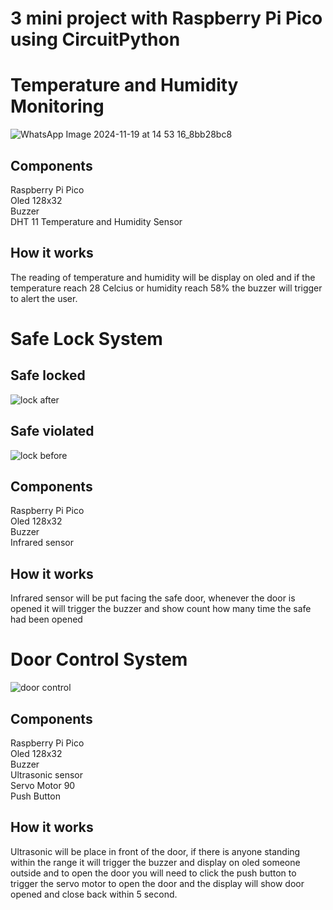 # 3 mini project with Raspberry Pi Pico using CircuitPython

# Temperature and Humidity Monitoring
![WhatsApp Image 2024-11-19 at 14 53 16_8bb28bc8](https://github.com/user-attachments/assets/1bd40e2e-4f84-4e8c-8478-6f6daea0d11d)
## Components
Raspberry Pi Pico <br />
Oled 128x32 <br />
Buzzer <br />
DHT 11 Temperature and Humidity Sensor <br />
## How it works
The reading of temperature and humidity will be display on oled and if the temperature reach 28 Celcius or humidity reach 58% the buzzer will trigger to alert the user.

# Safe Lock System
## Safe locked
![lock after](https://github.com/user-attachments/assets/c9a2965e-9945-4fcd-9a71-5edf5309c378)
## Safe violated
![lock before](https://github.com/user-attachments/assets/512e0dbd-7925-4636-992e-f79976b2ede9)
## Components
Raspberry Pi Pico <br />
Oled 128x32 <br />
Buzzer <br />
Infrared sensor <br />
## How it works
Infrared sensor will be put facing the safe door, whenever the door is opened it will trigger the buzzer and show count how many time the safe had been opened

# Door Control System
![door control](https://github.com/user-attachments/assets/e442b466-8074-44e9-89f9-21f36a09531d)
## Components
Raspberry Pi Pico <br />
Oled 128x32 <br />
Buzzer <br />
Ultrasonic sensor <br />
Servo Motor 90 <br />
Push Button <br />
## How it works
Ultrasonic will be place in front of the door, if there is anyone standing within the range it will trigger the buzzer and display on oled someone outside and to open the door you will need to click the push button to trigger the servo motor to open the door and the display will show door opened and close back within 5 second.
